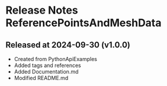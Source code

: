 # Release Notes ReferencePointsAndMeshData

## Released at 2024-09-30 (v1.0.0)

* Created from PythonApiExamples
* Added tags and references
* Added Documentation.md
* Modified README.md